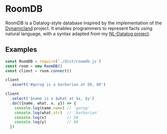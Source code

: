 # RoomDB

RoomDB is a Datalog-style database inspired by the implementation of the [Dynamicland](https://dynamicland.org/) project. It enables programmers to represent facts using natural language, with a syntax adapted from my [NL-Datalog project](https://github.com/harc/nl-datalog).

## Examples


```javascript
const RoomDB = require('./dist/roomdb.js')
const room = new RoomDB()
const client = room.connect()

client
  .assert('#gorog is a barbarian at 50, 60')

client
  .select('$name is a $what at $x, $y')
  .do(({name, what, x, y}) => {
    console.log(name.name) // 'gorog'
    console.log(what.str)  // 'barbarian'
    console.log(x)         // 50
    console.log(y)         // 60
  })
```
